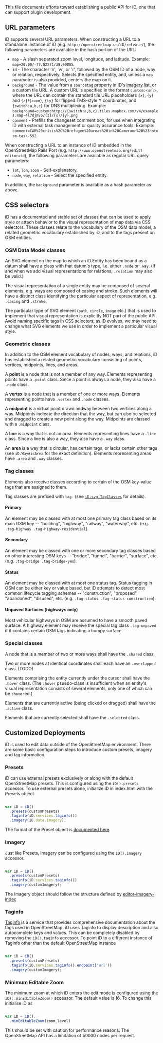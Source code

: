 This file documents efforts toward establishing a public API for iD, one that
can support plugin development.

## URL parameters

iD supports several URL parameters. When constructing a URL to a standalone instance
of iD (e.g. `http://openstreetmap.us/iD/release/`), the following parameters are available
in the hash portion of the URL:

* `map` - A slash separated zoom level, longitude, and latitude. Example:
  `map=20.00/-77.02271/38.90085`.
* `id` - The character 'n', 'w', or 'r', followed by the OSM ID of a node,
   way or relation, respectively. Selects the specified entity, and, unless
   a `map` parameter is also provided, centers the map on it.
* `background` - The value from a `sourcetag` property in iD's
  [imagery list](https://github.com/openstreetmap/iD/blob/master/data/imagery.json),
  or a custom tile URL. A custom URL is specified in the format `custom:<url>`,
  where the URL can contain the standard tile URL placeholders `{x}`, `{y}` and
  `{z}`/`{zoom}`, `{ty}` for flipped TMS-style Y coordinates, and `{switch:a,b,c}` for
  DNS multiplexing. Example:
  `background=custom:http://{switch:a,b,c}.tiles.mapbox.com/v4/examples.map-4l7djmvo/{z}/{x}/{y}.png`
* `comment` - Prefills the changeset comment box, for use when integrating iD with
  external task management or quality assurance tools. Example:
  `comment=CAR%20crisis%2C%20refugee%20areas%20in%20Cameroon%20%23hotosm-task-592`.

When constructing a URL to an instance of iD embedded in the OpenStreetMap Rails
Port (e.g. `http://www.openstreetmap.org/edit?editor=id`), the following parameters
are available as regular URL query parameters:

* `lat`, `lon`, `zoom` - Self-explanatory.
* `node`, `way`, `relation` - Select the specified entity.

In addition, the `background` parameter is available as a hash parameter as above.

## CSS selectors

iD has a documented and stable set of classes that can be used to apply style or
attach behavior to the visual representation of map data via CSS selectors.
These classes relate to the vocabulary of the OSM data model, a related geometric
vocabulary established by iD, and to the tags present on OSM entities.

### OSM Data Model classes

An SVG element on the map to which an iD.Entity has been bound as a datum shall
have a class with that datum's type, i.e. either `.node` or `.way`. (If and when
we add visual representations for relations, `.relation` may also be valid.)

The visual representation of a single entity may be composed of several elements,
e.g. ways are composed of casing and stroke. Such elements will have a distinct class
identifying the particular aspect of representation, e.g. `.casing` and `.stroke`.

The particular type of SVG element (`path`, `circle`, `image` etc.) that is used to
implement that visual representation is explicitly NOT part of the public API. Avoid
naming specific tags in CSS selectors; as iD evolves, we may need to change what SVG
elements we use in order to implement a particular visual style.

### Geometric classes

In addition to the OSM element vocabulary of nodes, ways, and relations, iD has
established a related geometric vocabulary consisting of points, vertices, midpoints,
lines, and areas.

A **point** is a node that is not a member of any way. Elements representing points
have a `.point` class. Since a point is always a node, they also have a `.node` class.

A **vertex** is a node that is a member of one or more ways. Elements representing
points have `.vertex` and `.node` classes.

A **midpoint** is a virtual point drawn midway between two vertices along a way.
Midpoints indicate the direction that the way, but can also be selected and dragged
to create a new point along the way.  Midpoints are classed with a `.midpoint` class.

A **line** is a way that is not an area. Elements representing lines have a `.line`
class. Since a line is also a way, they also have a `.way` class.

An **area** is a way that is circular, has certain tags, or lacks certain other
tags (see `iD.Way#isArea` for the exact definition). Elements representing areas
have `.area` and `.way` classes.


### Tag classes

Elements also receive classes according to certain of the OSM key-value tags that are
assigned to them.

Tag classes are prefixed with `tag-` (see [`iD.svg.TagClasses`](https://github.com/openstreetmap/iD/blob/master/js/id/svg/tag_classes.js) for details).

#### Primary

An element may be classed with at most one primary tag class based on its main OSM
key -- "building", "highway", "railway", "waterway", etc.
(e.g. `.tag-highway .tag-highway-residential`).

#### Secondary

An element may be classed with one or more secondary tag classes based on other
interesting OSM keys -- "bridge", "tunnel", "barrier", "surface", etc.
(e.g. `.tag-bridge .tag-bridge-yes`).

#### Status

An element may be classed with at most one status tag.  Status tagging in OSM can
be either key or value based, but iD attempts to detect most common lifecycle tagging
schemes -- "construction", "proposed", "abandoned", "disused", etc.
(e.g. `.tag-status .tag-status-construction`).

#### Unpaved Surfaces (highways only)

Most vehicular highways in OSM are assumed to have a smooth paved surface. A highway
element may receive the special tag class `.tag-unpaved` if it contains certain OSM tags
indicating a bumpy surface.

### Special classes

A node that is a member of two or more ways shall have the `.shared` class.

Two or more nodes at identical coordinates shall each have an `.overlapped` class. (TODO)

Elements comprising the entity currently under the cursor shall have the `.hover` class.
(The `:hover` psuedo-class is insufficient when an entity's visual representation consists
of several elements, only one of which can be `:hover`ed.)

Elements that are currently active (being clicked or dragged) shall have the `.active`
class.

Elements that are currently selected shall have the `.selected` class.

## Customized Deployments

iD is used to edit data outside of the OpenStreetMap environment. There are some basic configuration steps to introduce custom presets, imagery and tag information.

### Presets

iD can use external presets exclusively or along with the default OpenStreetMap presets. This is configured using the `iD().presets` accessor. To use external presets alone, initialize iD in index.html with the Presets object.

```js

var iD = iD()
  .presets(customPresets)
  .taginfo(iD.services.taginfo())
  .imagery(iD.data.imagery);

```

The format of the Preset object is [documented here](https://github.com/openstreetmap/iD/tree/master/data/presets#custom-presets).

### Imagery

Just like Presets, Imagery can be configured using the `iD().imagery` accessor.

```js

var iD = iD()
  .presets(customPresets)
  .taginfo(iD.services.taginfo())
  .imagery(customImagery);

```

The Imagery object should follow the structure defined by [editor-imagery-index](https://github.com/osmlab/editor-imagery-index/blob/gh-pages/schema.json)


### Taginfo

[Taginfo](http://taginfo.openstreetmap.org/) is a service that provides comprehensive documentation about the tags used in OpenStreetMap. iD uses Taginfo to display description and also autocomplete keys and values. This can be completely disabled by removing the `iD().taginfo` accessor. To point iD to a different instance of Taginfo other than the default OpenStreetMap instance

```js

var iD = iD()
  .presets(customPresets)
  .taginfo(iD.services.taginfo().endpoint('url'))
  .imagery(customImagery);

```

### Minimum Editable Zoom

The minimum zoom at which iD enters the edit mode is configured using the `iD().minEditableZoom()` accessor. The default value is 16. To change this initialise iD as

```js

var iD = iD().
  .minEditableZoom(zoom_level)

```

This should be set with caution for performance reasons. The OpenStreetMap API has a limitation of 50000 nodes per request.
